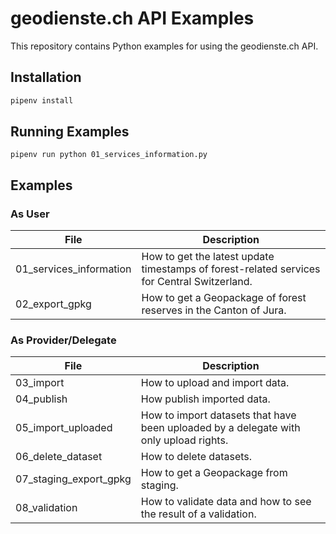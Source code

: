 # geodienste.ch API Examples

This repository contains Python examples for using the geodienste.ch API.

## Installation

```bash
pipenv install
```

## Running Examples

```
pipenv run python 01_services_information.py
```

## Examples

### As User

|File|Description|
|---|---|
|01_services_information|How to get the latest update timestamps of forest-related services for Central Switzerland.|
|02_export_gpkg|How to get a Geopackage of forest reserves in the Canton of Jura.|

### As Provider/Delegate

|File|Description|
|---|---|
|03_import|How to upload and import data.|
|04_publish|How publish imported data.|
|05_import_uploaded|How to import datasets that have been uploaded by a delegate with only upload rights.|
|06_delete_dataset|How to delete datasets.|
|07_staging_export_gpkg|How to get a Geopackage from staging.|
|08_validation|How to validate data and how to see the result of a validation.|